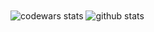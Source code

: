 <img align="center" alt="codewars stats" src="https://www.codewars.com/users/azarath1/badges/small" />
<img align="center" alt="github stats" src="https://github-readme-stats.vercel.app/api?username=azarath1&count_private=true&show_icons=true&theme=midnight-purple" />
